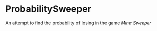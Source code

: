 ProbabilitySweeper
==================
An attempt to find the probability of losing in the game _Mine Sweeper_